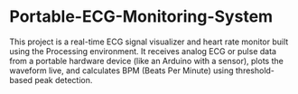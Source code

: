 # Portable-ECG-Monitoring-System
This project is a real-time ECG signal visualizer and heart rate monitor built using the Processing environment. It receives analog ECG or pulse data from a portable hardware device (like an Arduino with a sensor), plots the waveform live, and calculates BPM (Beats Per Minute) using threshold-based peak detection.
